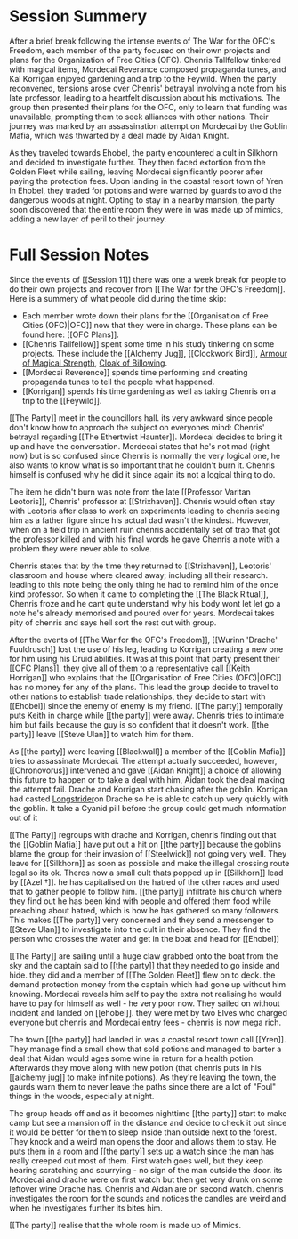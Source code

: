 
# Session Summery 
After a brief break following the intense events of The War for the OFC's Freedom, each member of the party focused on their own projects and plans for the Organization of Free Cities (OFC). Chenris Tallfellow tinkered with magical items, Mordecai Reverance composed propaganda tunes, and Kal Korrigan enjoyed gardening and a trip to the Feywild. When the party reconvened, tensions arose over Chenris' betrayal involving a note from his late professor, leading to a heartfelt discussion about his motivations. The group then presented their plans for the OFC, only to learn that funding was unavailable, prompting them to seek alliances with other nations. Their journey was marked by an assassination attempt on Mordecai by the Goblin Mafia, which was thwarted by a deal made by Aidan Knight.

As they traveled towards Ehobel, the party encountered a cult in Silkhorn and decided to investigate further. They then faced extortion from the Golden Fleet while sailing, leaving Mordecai significantly poorer after paying the protection fees. Upon landing in the coastal resort town of Yren in Ehobel, they traded for potions and were warned by guards to avoid the dangerous woods at night. Opting to stay in a nearby mansion, the party soon discovered that the entire room they were in was made up of mimics, adding a new layer of peril to their journey.

# Full Session Notes
Since the events of [[Session 11]] there was one a week break for people to do their own projects and recover from [[The War for the OFC's Freedom]]. Here is a summery of what people did during the time skip:
- Each member wrote down their plans for the [[Organisation of Free Cities (OFC)|OFC]] now that they were in charge. These plans can be found here: [[OFC Plans]].
- [[Chenris Tallfellow]] spent some time in his study tinkering on some projects. These include the [[Alchemy Jug]], [[Clockwork Bird]], [Armour of Magical Strength](https://www.worldanvil.com/block/1046919), [Cloak of Billowing](http://dnd5e.wikidot.com/wondrous-items:cloak-of-billowing).
- [[Mordecai Reverence]] spends time performing and creating propaganda tunes to tell the people what happened.
- [[Korrigan]] spends his time gardening as well as taking Chenris on a trip to the [[Feywild]].

[[The Party]] meet in the councillors hall. its very awkward since people don't know how to approach the subject on everyones mind: Chenris' betrayal regarding [[The Ethertwist Haunter]]. Mordecai decides to bring it up and have the conversation. Mordecai states that he's not mad (right now) but is so confused since Chenris is normally the very logical one, he also wants to know what is so important that he couldn't burn it. Chenris himself is confused why he did it since again its not a logical thing to do. 

The item he didn't burn was note from the late [[Professor Varitan Leotoris]], Chenris' professor at [[Strixhaven]]. Chenris would often stay with Leotoris after class to work on experiments leading to chenris seeing him as a father figure since his actual dad wasn't the kindest. However, when on a field trip in ancient ruin chenris accidentally set of trap that got the professor killed and with his final words he gave Chenris a note with a problem they were never able to solve. 

Chenris states that by the time they returned to [[Strixhaven]], Leotoris' classroom and house where cleared away; including all their research. leading to this note being the only thing he had to remind him of the once kind professor. So when it came to completing the [[The Black Ritual]], Chenris froze and he cant quite understand why his body wont let let go a note he's already memorised and poured over for years. Mordecai takes pity of chenris and says hell sort the rest out with group.

After the events of [[The War for the OFC's Freedom]], [[Wurinn 'Drache' Fuuldrusch]] lost the use of his leg, leading to Korrigan creating a new one for him using his Druid abilities. It was at this point that party present their [[OFC Plans]], they give all of them to a representative call [[Keith Horrigan]] who explains that the [[Organisation of Free Cities (OFC)|OFC]] has no money for any of the plans. This lead the group decide to travel to other nations to establish trade relationships, they decide to start with [[Ehobel]] since the enemy of enemy is my friend. [[The party]] temporally puts Keith in charge while [[the party]] were away. Chenris tries to intimate him but fails because the guy is so confident that it doesn't work. [[the party]] leave [[Steve Ulan]] to watch him for them. 

As [[the party]] were leaving [[Blackwall]] a member of the [[Goblin Mafia]] tries to assassinate Mordecai. The attempt actually succeeded, however, [[Chronovorus]] intervened and gave [[Aidan Knight]] a choice of allowing this future to happen or to take a deal with him, Aidan took the deal making the attempt fail. Drache and Korrigan start chasing after the goblin. Korrigan had casted [Longstrider](https://www.dndbeyond.com/spells/2171-longstrider)on Drache so he is able to catch up very quickly with the goblin. It take a Cyanid pill before the group could get much information out of it 

[[The Party]] regroups with drache and Korrigan, chenris finding out that the [[Goblin Mafia]] have put out a hit on [[the party]] because the goblins blame the group for their invasion of [[Steelwick]] not going very well. They leave for [[Silkhorn]] as soon as possible and make the illegal crossing route legal so its ok. Theres now a small cult thats popped up in [[Silkhorn]] lead by [[Azel †]]. he has capitalised on the hatred of the other races and used that to gather people to follow him. [[the party]] infiltrate his church where they find out he has been kind with people and offered them food while preaching about hatred, which is how he has gathered so many followers. This makes [[The party]] very concerned and they send a messenger to [[Steve Ulan]] to investigate into the cult in their absence. They find the person who crosses the water and get in the boat and head for [[Ehobel]] 

[[The Party]] are sailing until a huge claw grabbed onto the boat from the sky and the captain said to [[the party]] that they needed to go inside and hide. they did and a member of [[The Golden Fleet]] flew on to deck. the demand protection money from the captain which had gone up without him knowing. Mordecai reveals him self to pay the extra not realising he would have to pay for himself as well - he very poor now. They sailed on without incident and landed on [[ehobel]]. they were met by two Elves who charged everyone but chenris and Mordecai entry fees - chenris is now mega rich. 

The town [[the party]] had landed in was a coastal resort town call [[Yren]]. They manage find a small show that sold potions and managed to barter a deal that Aidan would ages some wine in return for a health potion. Afterwards they move along with new potion (that chenris puts in his [[alchemy jug]] to make infinite potions). As they're leaving the town, the gaurds warn them to never leave the paths since there are a lot of "Foul" things in the woods, especially at night. 

The group heads off and as it becomes nighttime [[the party]] start to make camp but see a mansion off in the distance and decide to check it out since it would be better for them to sleep inside than outside next to the forest. They knock and a weird man opens the door and allows them to stay. He puts them in a room and [[the party]] sets up a watch since the man has really creeped out most of them. First watch goes well, but they keep hearing scratching and scurrying - no sign of the man outside the door. its Mordecai and drache were on first watch but then get very drunk on some leftover wine Drache has. Chenris and Aidan are on second watch. chenris investigates the room for the sounds and notices the candles are weird and when he investigates further its bites him. 

[[The party]] realise that the whole room is made up of Mimics.